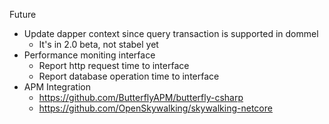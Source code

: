Future

- Update dapper context since query transaction is supported in dommel
	- It's in 2.0 beta, not stabel yet
- Performance moniting interface
	- Report http request time to interface
	- Report database operation time to interface
- APM Integration
	- https://github.com/ButterflyAPM/butterfly-csharp
	- https://github.com/OpenSkywalking/skywalking-netcore
